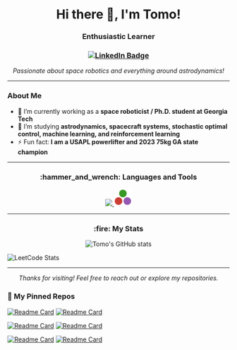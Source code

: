 

<h1 align="center">Hi there 👋, I'm Tomo! </h1>
<h3 align="center">Enthusiastic Learner</h3>

<h3 align="center">
  <div id="badges">
    <a href="https://www.linkedin.com/in/tomohiro-sasaki/">
      <img src="https://img.shields.io/badge/LinkedIn-blue?style=for-the-badge&logo=linkedin&logoColor=white" alt="LinkedIn Badge"/>
    </a>
  </div>
</h3>

<p align="center">
  <em>
  Passionate about space robotics and everything around astrodynamics!
  </em>
</p>

---

### About Me
- 🔭 I’m currently working as a **space roboticist / Ph.D. student at Georgia Tech**  
- 🌱 I’m studying **astrodynamics, spacecraft systems, stochastic optimal control, machine learning, and reinforcement learning**  
- ⚡ Fun fact: **I am a USAPL powerlifter and 2023 75kg GA state champion**  

---

<h3 align="center">:hammer_and_wrench: Languages and Tools</h3>

<p align="center">
  <a href="https://skillicons.dev">
    <img src="https://skillicons.dev/icons?i=anaconda,bash,cpp,cmake,docker,git,github,latex,linux,matlab,py,pytorch,ros,vscode" />
  </a>
  <a href="https://julialang.org/" target="_blank" rel="noreferrer">
    <img src="https://github.com/JuliaLang/julia-logo-graphics/blob/master/images/julia-dots.svg" alt="Julia" width="40" height="40"/>
  </a>
</p>

---

<h3 align="center">:fire: My Stats</h3>

<p align="center">
  <!-- GitHub Stats with tokyonight theme -->
  <img src="https://github-readme-stats.vercel.app/api?username=astomodynamics&show_icons=true&theme=tokyonight" 
       alt="Tomo's GitHub stats" />
  
  <!-- LeetCode Stats with dark theme and baloo font -->
  <img src="https://leetcode.card.workers.dev/astomodynamics?theme=dark&font=baloo" 
       alt="LeetCode Stats" />
</p>

---

<p align="center">
  <em>Thanks for visiting! Feel free to reach out or explore my repositories.</em>
</p>

### :pushpin: My Pinned Repos


[![Readme Card](https://github-readme-stats.vercel.app/api/pin/?username=astomodynamics&repo=cddp-cpp&theme=tokyonight)](https://github.com/astomodynamics/cddp-cpp)
[![Readme Card](https://github-readme-stats.vercel.app/api/pin/?username=astomodynamics&repo=cddp_mpc&theme=tokyonight)](https://github.com/astomodynamics/cddp_mpc)

[![Readme Card](https://github-readme-stats.vercel.app/api/pin/?username=astomodynamics&repo=casadi_mpc&theme=tokyonight)](https://github.com/astomodynamics/casadi_mpc)
[![Readme Card](https://github-readme-stats.vercel.app/api/pin/?username=astomodynamics&repo=GT-presentation-template&theme=tokyonight)](https://github.com/astomodynamics/GT-presentation-template)

[![Readme Card](https://github-readme-stats.vercel.app/api/pin/?username=astomodynamics&repo=julia-mppi&theme=tokyonight)](https://github.com/astomodynamics/julia-mppi)
[![Readme Card](https://github-readme-stats.vercel.app/api/pin/?username=astomodynamics&repo=julia-iLQR&theme=tokyonight)](https://github.com/astomodynamics/julia-iLQR)

